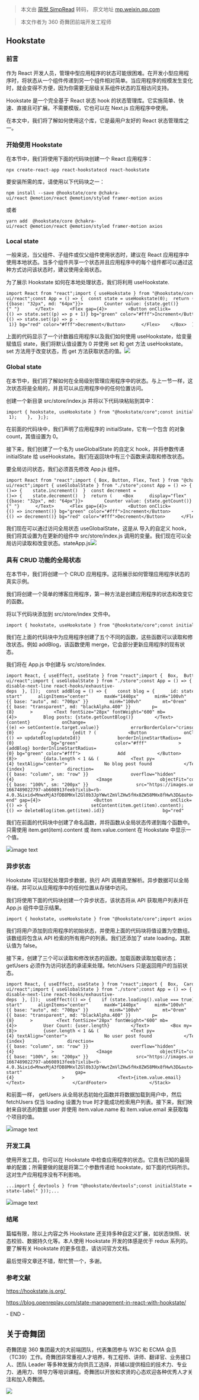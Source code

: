 > 本文由 [简悦 SimpRead](http://ksria.com/simpread/) 转码， 原文地址 [mp.weixin.qq.com](https://mp.weixin.qq.com/s/0-cUZ_DBaMZawBXAVCz0wQ)

> 本文作者为 360 奇舞团前端开发工程师

Hookstate
---------

### 前言

作为 React 开发人员，管理中型应用程序的状态可能很困难。在开发小型应用程序时，将状态从一个组件传递到另一个组件相对简单。当应用程序的规模发生变化时，就会变得不方便，因为你需要无层级关系组件状态的互相访问支持。

Hookstate 是一个完全基于 React 状态 hook 的状态管理库。它实施简单、快速、直接且可扩展。不需要模版，它也可以在 Next.js 应用程序中使用。

在本文中，我们将了解如何使用这个库，它是最用户友好的 React 状态管理库之一。

### 开始使用 Hookstate

在本节中，我们将使用下面的代码块创建一个 React 应用程序：

```
npx create-react-app react-hookstatecd react-hookstate
```

要安装所需的库，请使用以下代码块之一：

```
npm install --save @hookstate/core @chakra-ui/react @emotion/react @emotion/styled framer-motion axios
```

或者

```
yarn add  @hookstate/core @chakra-ui/react @emotion/react @emotion/styled framer-motion axios
```

### Local state

一般来说，当父组件、子组件或仅父组件使用状态时，建议在 React 应用程序中使用本地状态。当多个组件共享一个状态并且应用程序中的每个组件都可以通过这种方式访问该状态时，建议使用全局状态。

为了展示 Hookstate 如何在本地处理状态，我们将利用 useHookstate.

```
import React from "react";import { useHookstate } from "@hookstate/core";import { Box, Button, Flex, Text } from "@chakra-ui/react";const App = () => {  const state = useHookstate(0);  return (    <Box      display="flex"      flexDirection="column"      justifyContent="center"      alignItems="center"      maxW="1440px"      minH="100vh"      m="auto"    >      <Text textAlign="center" fontWeight="700" fontSize={{base: "32px", md: "64px"}}>        Counter value: {state.get()}{" "}      </Text>      <Flex gap={4}>        <Button onClick={() => state.set((p) => p + 1)} bg="green" color="#fff">Increment</Button>        <Button onClick={() => state.set((p) => p - 1)} bg="red" color="#fff">Decrement</Button>      </Flex>    </Box>  );};export default App;
```

上面的代码显示了一个计数器应用程序以及我们如何使用 useHookstate，给变量赋值后 state，我们将默认值设置为 0 并使用 set 和 get 方法 useHookstate。set 方法用于改变状态，而 get 方法获取状态的值。![](https://mmbiz.qpic.cn/sz_mmbiz_gif/cAd6ObKOzEA2TKoTJQicNL9N81ZbPicpM9cu4txBuJCjzbxdeRSuuRxSVIDuiazHz2eY8o7SKJa4SKibfe3icOwZE0A/640?wx_fmt=gif&from=appmsg)

### Global state

在本节中，我们将了解如何在全局级别管理应用程序中的状态。与上一节一样，这次状态将是全局的，并且可以从应用程序中的任何位置访问。

创建一个新目录 src/store/index.js 并将以下代码块粘贴到其中：

```
import { hookstate, useHookstate } from "@hookstate/core";const initialState = hookstate({  count: 0,});export const useGlobalState = () => {  const state = useHookstate(initialState);  return {    getCount: () => state.count.value,    increment: () => {      state.count.set((count) => count + 1);    },    decrement: () => {      state.count.set((count) => count - 1);    },  };};
```

在前面的代码块中，我们声明了应用程序的 initialState，它有一个包含 的对象 count，其值设置为 0。

接下来，我们创建了一个名为 useGlobalState 的自定义 hook，并将参数传递 initialState 给 useHookstate。我们在返回块中有三个函数来读取和修改状态。

要全局访问状态，我们必须首先修改 App.js 组件。

```
import React from "react";import { Box, Button, Flex, Text } from "@chakra-ui/react";import { useGlobalState } from "./store";const App = () => {  const state = useGlobalState();  const increment =()=> {    state.increment()  }  const decrement =()=> {    state.decrement()  }  return (    <Box      display="flex"      flexDirection="column"      justifyContent="center"      alignItems="center"      maxW="1440px"      minH="100vh"      m="auto"    >      <Text textAlign="center" fontWeight="700" fontSize={{base: "32px", md: "64px"}}>        Counter value: {state.getCount()}{" "}      </Text>      <Flex gap={4}>        <Button onClick={() => increment()} bg="green" color="#fff">Increment</Button>        <Button onClick={() => decrement()} bg="red" color="#fff">Decrement</Button>      </Flex>    </Box>  );};export default App;
```

我们现在可以通过访问全局状态 useGlobalState，这是从 导入的自定义 hook，我们将其设置为在更新的组件中 src/store/index.js 调用的变量。我们现在可以全局访问读取和改变状态。stateApp.js![](https://mmbiz.qpic.cn/sz_mmbiz_gif/cAd6ObKOzEA2TKoTJQicNL9N81ZbPicpM9cu4txBuJCjzbxdeRSuuRxSVIDuiazHz2eY8o7SKJa4SKibfe3icOwZE0A/640?wx_fmt=gif&from=appmsg)

### 具有 CRUD 功能的全局状态

在本节中，我们将创建一个 CRUD 应用程序。这将展示如何管理应用程序状态的真实示例。

我们将创建一个简单的博客应用程序，第一种方法是创建应用程序的状态和改变它的函数。

将以下代码块添加到 src/store/index 文件中。

```
import { hookstate, useHookstate } from "@hookstate/core";const initialState = hookstate({  blog: [],});export const useGlobalState = () => {  const state = useHookstate(initialState);  return {    getCountBlog: () => state.blog.length,    addBlog: (blog) => {      state.blog.merge([blog]);    },    updateBlog: (id, blog) => {      state.blog.set((b) =>        b.map((blogs) => {          if (blogs.id === id) {            blogs.content = blog.content;          }          return blogs;        })      );    },    deleteBlog: (id) => {      state.blog.set((blogs) => blogs.filter((blog) => blog.id !== id));    },    fetchBlogs: () => state.blog,  };};
```

我们在上面的代码块中为应用程序创建了五个不同的函数，这些函数可以读取和修改状态。例如 addBlog，该函数使用 merge，它会部分更新应用程序的现有状态。

我们将在 App.js 中创建与 src/store/index.

```
import React, { useEffect, useState } from "react";import {  Box,  Button,  Card,  CardBody,  CardFooter,  Flex,  Image,  Input,  Stack,  Text,} from "@chakra-ui/react";import { useGlobalState } from "./store";const App = () => {  const state = useGlobalState();  const [data, setData] = useState([]);  const [content, setContent] = useState("");  const [edit, setEdit] = useState(false);  const [updateId, setUpdateId] = useState(0);  const fetchBlog = () => {    setData(state.fetchBlogs());  };  useEffect(() => {    fetchBlog();    // eslint-disable-next-line react-hooks/exhaustive-deps  }, []);  const addBlog = () => {    const blog = {      id: state.getCountBlog() + 1,      content: content,    };    state.addBlog(blog);    setContent("");  };  const updateBlog = (id) => {    const blog = {      id,      content,    };    state.updateBlog(id, blog);    setContent("");    setUpdateId(0);    setEdit(false);  };  const deleteBlog = (id) => {    state.deleteBlog(id);  };  return (    <Box      display="flex"      flexDirection="column"      justifyContent="flex-start"      alignItems="center"      maxW="1440px"      minH="100vh"      m="auto"    >       <Box        width={{ base: "auto", md: "700px" }}        minH="100vh"        mt="0rem"        bg={{ base: "transparent", md: "blackAlpha.400" }}        p={8}      >        <Text fontSize="28px" fontWeight="600" mb={4}>          Blog posts: {state.getCountBlog()}        </Text>        <Flex>          <Input                        value={content}            onChange={(e) => setContent(e.target.value)}            errorBorderColor="crimson"            placeholder="Enter Quote"            borderInlineEndRadius={0}          />          {edit ? (            <Button              onClick={() => updateBlog(updateId)}              borderInlineStartRadius={0}              bg="green"              color="#fff"            >              Update            </Button>          ) : (            <Button onClick={addBlog} borderInlineStartRadius={0} bg="green" color="#fff">              Add            </Button>          )}        </Flex>        <Box my={8}>          {data.length < 1 && (            <Text py={4} textAlign="center">              No blog post found            </Text>          )}          {data &&            data.map((item, index) => (              <Card                key={index}                direction={{ base: "column", sm: "row" }}                overflow="hidden"                variant="outline"                my={4}              >                <Image                  objectFit="cover"                  maxW={{ base: "100%", sm: "200px" }}                  src="https://images.unsplash.com/photo-1667489022797-ab608913feeb?ixlib=rb-4.0.3&ixid=MnwxMjA3fDB8MHxlZGl0b3JpYWwtZmVlZHw5fHx8ZW58MHx8fHw%3D&auto=format&fit=crop&w=800&q=60"                  alt="Caffe Latte"                />                <Stack w="full">                  <CardBody>                    <Text fontSize="24px" fontWeight="600" py="2">                      {item.get(item).content}                    </Text>                  </CardBody>                  <CardFooter display="flex" justifyContent="flex-end" gap={4}>                    <Button                      onClick={() => {                        setContent(item.get(item).content);                        setEdit(true);                        setUpdateId(item.get(item).id);                      }}                      bg="blue"                      color="#fff"                    >                      Edit                    </Button>                    <Button                      onClick={() => deleteBlog(item.get(item).id)}                      bg="red"                      color="#fff"                    >                      Delete                    </Button>                  </CardFooter>                </Stack>              </Card>            ))}        </Box>      </Box>    </Box>  );};export default App;
```

我们在前面的代码块中创建了命名函数，并将函数从全局状态传递到每个函数中。只需使用 item.get(item).content 或 item.value.content 在 Hookstate 中显示一个值。

![](https://mmbiz.qpic.cn/sz_mmbiz_gif/cAd6ObKOzEA2TKoTJQicNL9N81ZbPicpM9DdZvGpz09xZZIbaQ2ESer7u1rcnkAXIdxOa03phWJBM5Thyuj7gamg/640?wx_fmt=gif&from=appmsg)image text

### 异步状态

Hookstate 可以轻松处理异步数据，执行 API 调用直至解析。异步数据可以全局存储，并可以从应用程序中的任何位置从存储中访问。

我们将使用下面的代码块创建一个异步状态，该状态将从 API 获取用户列表并在 App.js 组件中显示结果。

```
import { hookstate, useHookstate } from "@hookstate/core";import axios from "axios";const initialState = hookstate(  {    loading: false,    users: [],  });export const useGlobalState = () => {  const state = useHookstate(initialState);  const resourcePath = "https://jsonplaceholder.typicode.com/users";  return {    loading: () => state.loading,    getUsers: async () => {    await axios.get(resourcePath).then((r) => state.users.set(r.data));    state.loading.set(true)    },    fetchUsers: () => state.users,  };};
```

我们将用户添加到应用程序的初始状态，并使用上面的代码块将值设置为空数组。该数组将包含从 API 检索的所有用户的列表。我们还添加了 state loading，其默认值为 false。

接下来，创建了三个可以读取和修改状态的函数。加载函数读取加载状态；getUsers 必须作为访问状态的承诺来处理。fetchUsers 只是返回用户的当前状态。

```
import React, { useEffect, useState } from "react";import {  Box,  Card,  CardBody,  CardFooter,  Image,  Stack,  Text,} from "@chakra-ui/react";import { useGlobalState } from "./store";const App = () => {  const state = useGlobalState();  const [user, setUser] = useState([]);  useEffect(() => {    state.getUsers();    // eslint-disable-next-line react-hooks/exhaustive-deps  }, []);  useEffect(() => {    if (state.loading().value === true) {      setUser(state.fetchUsers());    }  }, [state]);  return (    <Box      display="flex"      flexDirection="column"      justifyContent="flex-start"      alignItems="center"      maxW="1440px"      minH="100vh"      m="auto"    >       <Box        width={{ base: "auto", md: "700px" }}        minH="100vh"        mt="0rem"        bg={{ base: "transparent", md: "blackAlpha.400" }}        p={8}      >         <Text fontSize="28px" fontWeight="600" mb={4}>          User Count: {user.length}        </Text>        <Box my={8}>          {user.length < 1 && (            <Text py={4} textAlign="center">              No user post found            </Text>          )}          {user &&            user.map((item, index) => (              <Card                key={index}                direction={{ base: "column", sm: "row" }}                overflow="hidden"                variant="outline"                my={4}              >                <Image                  objectFit="cover"                  maxW={{ base: "100%", sm: "200px" }}                  src="https://images.unsplash.com/photo-1667489022797-ab608913feeb?ixlib=rb-4.0.3&ixid=MnwxMjA3fDB8MHxlZGl0b3JpYWwtZmVlZHw5fHx8ZW58MHx8fHw%3D&auto=format&fit=crop&w=800&q=60"                  alt="Caffe Latte"                />                <Stack w="full">                  <CardBody>                    <Text fontSize="24px" fontWeight="600" py="2">                      {item.value.name}                    </Text>                  </CardBody>                  <CardFooter                    display="flex"                    justifyContent="flex-start"                    gap={4}                  >                    <Text>{item.value.email}</Text>                  </CardFooter>                </Stack>              </Card>            ))}        </Box>      </Box>    </Box>  );};export default App;
```

和前面一样， getUsers 从全局状态初始化函数并将数据加载到用户中，然后 fetchUsers 仅当 loading 设置为 true 时才能成功检索用户列表。接下来，我们映射来自状态的数据 user 并使用 item.value.name 和 item.value.email 来获取每个项目的值。

![](https://mmbiz.qpic.cn/sz_mmbiz_gif/cAd6ObKOzEA2TKoTJQicNL9N81ZbPicpM9CmFpTAYDRDBwNibxh5Gz60oHnKQRSLQtXTxpMCaMXARNtYicK6VkeiaTA/640?wx_fmt=gif&from=appmsg)image text

### 开发工具

使用开发工具，你可以在 Hookstate 中检查应用程序的状态。它具有已知的最简单的配置；所需要做的就是将第二个参数传递给 hookstate，如下面的代码所示。这对生产应用程序没有不利影响。

```
...import { devtools } from "@hookstate/devtools";const initialState = hookstate(  {    loading: false,    users: [],  },  devtools({ key: "my-state-label" }));...
```

![](https://mmbiz.qpic.cn/sz_mmbiz_png/cAd6ObKOzEA2TKoTJQicNL9N81ZbPicpM9gCG5iaKWiaaSxwnDppiaGBEA138UMCiaQn5bvliaTGM29icGHOqvia3aZO9iaA/640?wx_fmt=png&from=appmsg)image text

### 结尾

篇幅有限，除以上内容之外 Hookstate 还支持多种自定义扩展，如状态快照、状态校验、数据持久化等。本人使用 Hookstate 开发的体感是优于 redux 系列的。要了解有关 Hookstate 的更多信息，请访问官方文档。

最后觉得文章还不错，帮忙赞一个，多谢。

### 参考文献

https://hookstate.js.org/ 

https://blog.openreplay.com/state-management-in-react-with-hookstate/

- END -

关于奇舞团
-----

奇舞团是 360 集团最大的大前端团队，代表集团参与 W3C 和 ECMA 会员（TC39）工作。奇舞团非常重视人才培养，有工程师、讲师、翻译官、业务接口人、团队 Leader 等多种发展方向供员工选择，并辅以提供相应的技术力、专业力、通用力、领导力等培训课程。奇舞团以开放和求贤的心态欢迎各种优秀人才关注和加入奇舞团。  

![](https://mmbiz.qpic.cn/mmbiz_png/cAd6ObKOzEBLicibtcprJISN18FgTtg2N1ichPnMqRhicrP20VfwnC4vday7gtEoiaSynIH1bas4N5kgicliakrLdtT2Q/640?wx_fmt=png&wxfrom=5&wx_lazy=1&wx_co=1)
